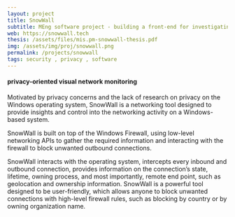 ```yaml
---
layout: project
title: SnowWall
subtitle: MEng software project - building a front-end for investigating outbound connections and privacy invasion on MS Windows
web: https://snowwall.tech
thesis: /assets/files/mis.pm-snowwall-thesis.pdf
img: /assets/img/proj/snowwall.png
permalink: /projects/snowwall
tags: security , privacy , software
---
```



#### privacy-oriented visual network monitoring
Motivated by privacy concerns and the lack of research on privacy on the Windows operating system, SnowWall is a networking tool designed to provide insights and control into the networking activity on a Windows-based system.

SnowWall is built on top of the Windows Firewall, using low-level networking APIs to gather the required information and interacting with the firewall to block unwanted outbound connections.

SnowWall interacts with the operating system, intercepts every inbound and outbound connection, provides information on the connection’s state, lifetime, owning process, and most importantly, remote end point, such as geolocation and ownership information. SnowWall is a powerful tool designed to be user-friendly, which allows anyone to block unwanted connections with high-level firewall rules, such as blocking by country or by owning organization name.


<br/>
<br/>
<br/>

